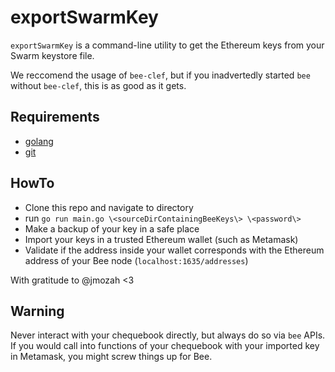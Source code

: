 # exportSwarmKey

`exportSwarmKey` is a command-line utility to get the Ethereum keys from your Swarm keystore file. 

We reccomend the usage of `bee-clef`, but if you inadvertedly started `bee` without `bee-clef`, this is as good as it gets.

## Requirements
- [golang](https://golang.org/doc/install)
- [git](https://git-scm.com/book/en/v2/Getting-Started-Installing-Git)

## HowTo
- Clone this repo and navigate to directory
- run `go run main.go \<sourceDirContainingBeeKeys\> \<password\>`
- Make a backup of your key in a safe place
- Import your keys in a trusted Ethereum wallet (such as Metamask)
- Validate if the address inside your wallet corresponds with the Ethereum address of your Bee node (`localhost:1635/addresses`)

With gratitude to @jmozah <3

## Warning
Never interact with your chequebook directly, but always do so via `bee` APIs. If you would call into functions of your chequebook with your imported key in Metamask, you might screw things up for Bee.
